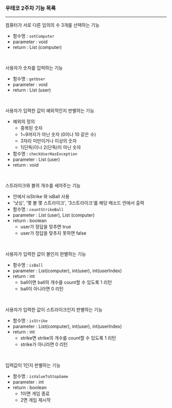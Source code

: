 ### 우테코 2주차 기능 목록

---
컴퓨터가 서로 다른 임의의 수 3개를 선택하는 기능
* 함수명 : `setComputer`
* parameter : void
* return : List (computer)

<br>

사용자가 숫자를 입력하는 기능
* 함수명 : `getUser`
* parameter : void
* return : List (user)

<br>

사용자가 입력한 값이 예외적인지 판별하는 기능
* 예외의 정의
    * 중복된 숫자
    * 1~9까지가 아닌 숫자 (0이나 10 같은 수)
    * 3자리 미만이거나 이상의 숫자
    * 1(단독)이나 2(단독)이 아닌 숫자
* 함수명 : `checkUserHasException`
* parameter : List (user)
* return : void

<br>

스트라이크와 볼의 개수를 세어주는 기능
* 안에서 isStrike 와 isBall 사용
* '낫싱', '몇 볼 몇 스트라이크', '3스트라이크'를 해당 메소드 안에서 출력
* 함수명 : `countStrikeBall`
* parameter : List (user), List (computer)
* return : boolean 
  * user가 정답을 맞추면 true
  * user가 정답을 맞추지 못하면 false 

<br>

사용자가 입력한 값이 볼인지 판별하는 기능
* 함수명 : `isBall`
* parameter : List(computer), int(user), int(userIndex) 
* return : int
  * ball이면 ball의 개수를 count할 수 있도록 1 리턴
  * ball이 아니라면 0 리턴

<br>

사용자가 입력한 값이 스트라이크인지 판별하는 기능
* 함수명 : `isStrike`
* parameter : List(computer), int(user), int(userIndex)
* return : int
  * strike면 strike의 개수를 count할 수 있도록 1 리턴
  * strike가 아니라면 0 리턴

<br>

입력값이 1인지 판별하는 기능
* 함수명 : `isValueToStopGame`
* parameter : int
* return : boolean
  * 1이면 게임 종료
  * 2면 게임 재시작


